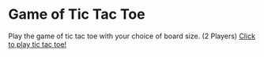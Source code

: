 # Game of Tic Tac Toe

Play the game of tic tac toe with your choice of board size. (2 Players)
<a href="https://vercel.com/happlesful/tictactoe">Click to play tic tac toe!</a>
